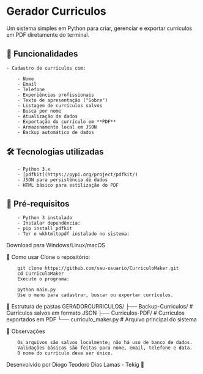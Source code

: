 # Gerador Curriculos

Um sistema simples em Python para criar, gerenciar e exportar currículos em PDF diretamente do terminal.

## 📌 Funcionalidades

    - Cadastro de currículos com:

        - Nome
        - Email
        - Telefone
        - Experiências profissionais
        - Texto de apresentação ("Sobre")
        - Listagem de currículos salvos
        - Busca por nome
        - Atualização de dados
        - Exportação do currículo em **PDF**
        - Armazenamento local em JSON
        - Backup automático de dados

## 🛠️ Tecnologias utilizadas

        - Python 3.x
        - [pdfkit](https://pypi.org/project/pdfkit/)
        - JSON para persistência de dados
        - HTML básico para estilização do PDF

## 🧱 Pré-requisitos

        - Python 3 instalado
        - Instalar dependência:
        - pip install pdfkit
        - Ter o wkhtmltopdf instalado no sistema:

Download para Windows/Linux/macOS

🚀 Como usar
        Clone o repositório:

        git clone https://github.com/seu-usuario/CurriculoMaker.git
        cd CurriculoMaker
        Execute o programa:

        python main.py
        Use o menu para cadastrar, buscar ou exportar currículos.

📁 Estrutura de pastas
        GERADORCURRICULOS/
        ├── Backup-Curriculos/       # Currículos salvos em formato JSON
        ├── Curriculos-PDF/          # Currículos exportados em PDF
        └── curriculo_maker.py       # Arquivo principal do sistema

📌 Observações

        Os arquivos são salvos localmente; não há uso de banco de dados.
        Validações básicas são feitas para nome, email, telefone e data.
        O nome do currículo deve ser único.


Desenvolvido por Diogo Teodoro Dias Lamas - Tekig 💼



